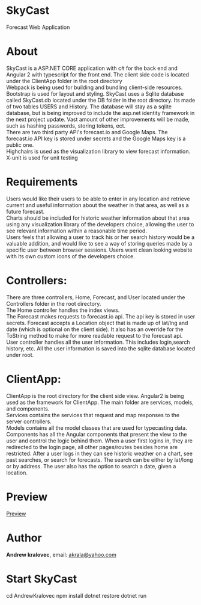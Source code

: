# SkyCast
Forecast Web Application

# About
SkyCast is a ASP.NET CORE application with c# for the back end and Angular 2 with typescript for the front end. 
The client side code is located under the ClientApp folder in the root directory  
Webpack is being used for building and bundling client-side resources.  
Bootstrap is used for layout and styling.
SkyCast uses a Sqlite database called SkyCast.db located under the DB folder in the root directory. Its made of two tables USERS and History. The database will stay as a sqlite database, but is being improved to include the asp.net identity framework in the next project update. Vast amount of other improvements will be made, such as hashing passwords, storing tokens, ect.  
There are two third party API's forecast.io and Google Maps. The forecast.io API key is stored under secrets and the Google Maps key is a public one.  
Highchairs is used as the visualization library to view forecast information.  
X-unit is used for unit testing   

# Requirements
Users would like their users to be able to enter in any location and retrieve current and useful information about the weather in that area, as well as a future forecast.  
Charts should be included for historic weather information about that area using any visualization library of the developers choice, allowing the user to see relevant information within a reasonable time period.  
Users feels that allowing a user to track his or her search history would be a valuable addition, and would like to see a way of storing queries made by a specific user between browser sessions.
Users want clean looking website with its own custom icons of the developers choice. 

# Controllers:
There are three controllers, Home, Forecast, and User located under the Controllers folder in the root directory.  
The Home controller handles the index views.   
The Forecast makes requests to forecast.io api. The api key is stored in user secrets. Forecast accepts a Location object that is made up of lat/lng and date (which is optional on the client side). It also has an override for the ToString method to make for more readable request to the forecast api.   
User controller handles all the user information. This includes login,search history, etc. All the user information is saved into the sqlite database located under root.   

# ClientApp:
ClientApp is the root directory for the client side view. Angular2 is being used as the framework for ClientApp. The main folder are services, models, and components.   
Services contains the services that request and map responses to the server controllers.   
Models contains all the model classes that are used for typecasting data.   
Components has all the Angular components that present the view to the user and control the logic behind them. When a user first logins in, they are redirected to the login page, all other pages/routes besides home are restricted. After a user logs in they can see historic weather on a chart, see past searches, or search for forecasts. The search can be either by lat/long or by address. The user also has the option to search a date, given a location.    

#  Preview
[Preview](https://www.youtube.com/watch?v=Gz09ujnARXk&feature=youtu.be)

#  Author 
**Andrew kralovec**, email: [akrala@yahoo.com](mailto:akrala@yahoo.com)

# Start SkyCast 
cd AndrewKralovec
npm install
dotnet restore
dotnet run 
